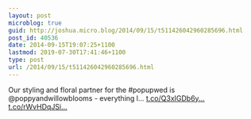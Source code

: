 ```yaml
---
layout: post
microblog: true
guid: http://joshua.micro.blog/2014/09/15/t511426042960285696.html
post_id: 40536
date: 2014-09-15T19:07:25+1100
lastmod: 2019-07-30T17:41:46+1100
type: post
url: /2014/09/15/t511426042960285696.html
---
```

Our styling and floral partner for the #popupwed is @poppyandwillowblooms - everything l... [t.co/Q3xIGDb6y...](http://t.co/Q3xIGDb6yd) [t.co/rWvHDqJSi...](http://t.co/rWvHDqJSiJ)
